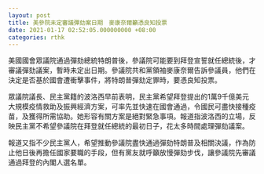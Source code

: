 ```yaml
---
layout: post
title: 美參院未定審議彈劾案日期　麥康奈爾籲憑良知投票
date: 2021-01-17 02:52:05.000000000 +08:00
categories: rthk
---
```


美國國會眾議院通過彈劾總統特朗普後，參議院可能要到拜登宣誓就任總統後，才審議彈劾議案，暫時未定出日期。參議院共和黨領袖麥康奈爾告訴參議員，他們在決定是否基於國會遭衝擊事件，將特朗普彈劾定罪時，要憑良知投票。

眾議院議長、民主黨籍的波洛西早前表明，民主黨希望拜登提出的1萬9千億美元大規模疫情救助及振興經濟方案，可率先並快速在國會通過，令國民可盡快接種疫苗，及獲得所需協助。她形容有關方案是絕對緊急事項。報道指波洛西的立場，反映民主黨不希望參議院在拜登就任總統的最初日子，花太多時間處理彈劾議案。

報道又指不少民主黨人，希望推動參議院盡快通過彈劾特朗普及相關決議，作為防止他日後再擔任國家要職的手段，但有黨友就呼籲放慢彈劾步伐，讓參議院先審議通過拜登的內閣人選名單。
